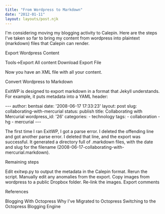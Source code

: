 ```yaml
---
title: "From Wordpress to Markdown"
date: "2012-01-11"
layout: layouts/post.njk
---
```


I'm considering moving my blogging activity to Calepin. Here are the steps I've taken so far to bring my content from wordpress into plaintext (markdown) files that Calepin can render.

Export Wordpress Content

Tools->Export All content Download Export File

Now you have an XML file with all your content.

Convert Wordpress to Markdown

ExitWP is designed to export markdown in a format that Jekyll understands. For example, it puts metadata into a YAML header:

\--- author: bentsai date: '2008-06-17 17:33:23' layout: post slug: collaborating-with-mercurial status: publish title: Collaborating with Mercurial wordpress_id: '26' categories: - technology tags: - collaboration - hg - mercurial ---

The first time I ran ExitWP, I got a parse error. I deleted the offending line and got another parse error. I deleted that line, and the export was successful. It generated a directory full of .markdown files, with the date and slug for the filename (2008-06-17-collaborating-with-mercurial.markdown).

Remaining steps

Edit exitwp.py to output the metadata in the Calepin format. Rerun the script. Manually edit any anomalies from the export. Copy images from wordpress to a public Dropbox folder. Re-link the images. Export comments

References

Blogging With Octopress Why I've Migrated to Octopress Switching to the Octopress Blogging Engine
